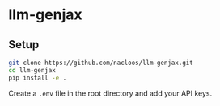 # llm-genjax

## Setup

```bash
git clone https://github.com/nacloos/llm-genjax.git
cd llm-genjax
pip install -e .
```

Create a `.env` file in the root directory and add your API keys.

